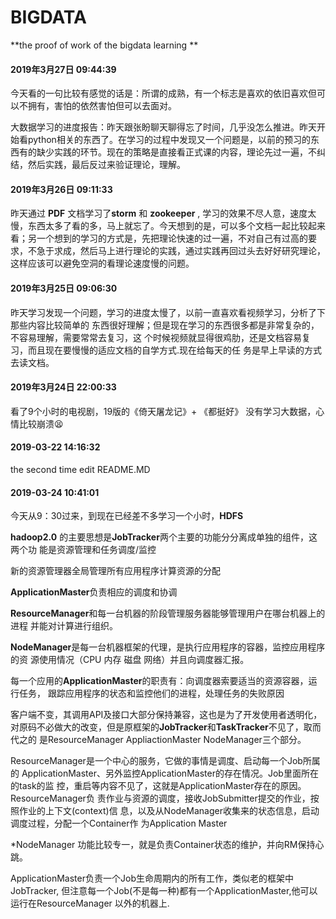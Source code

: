 # BIGDATA
**the proof of work of the bigdata learning **

#### 2019年3月27日 09:44:39

今天看的一句比较有感觉的话是：所谓的成熟，有一个标志是喜欢的依旧喜欢但可以不拥有，害怕的依然害怕但可以去面对。

大数据学习的进度报告：昨天跟张盼聊天聊得忘了时间，几乎没怎么推进。昨天开始看python相关的东西了。在学习的过程中发现又一个问题是，以前的预习的东西有的缺少实践的环节。现在的策略是直接看正式课的内容，理论先过一遍，不纠结，然后实践，最后反过来验证理论，理解。



#### 2019年3月26日 09:11:33

昨天通过 **PDF** 文档学习了**storm** 和 **zookeeper** , 学习的效果不尽人意，速度太慢，东西太多了看的多，马上就忘了。今天想到的是，可以多个文档一起比较起来看；另一个想到的学习的方式是，先把理论快速的过一遍，不对自己有过高的要求，不急于求成，然后马上进行理论的实践，通过实践再回过头去好好研究理论，这样应该可以避免空洞的看理论速度慢的问题。



#### 2019年3月25日 09:06:30

昨天学习发现一个问题，学习的进度太慢了，以前一直喜欢看视频学习，分析了下那些内容比较简单的
东西很好理解；但是现在学习的东西很多都是非常复杂的，不容易理解，需要常常去复习，这
个时候视频就显得很鸡肋，还是文档容易复习，而且现在要慢慢的适应文档的自学方式.现在给每天的任
务是早上早读的方式去读文档。



#### 2019年3月24日 22:00:33

看了9个小时的电视剧，19版的《倚天屠龙记》+ 《都挺好》
没有学习大数据，心情比较崩溃😫



#### 2019-03-22 14:16:32

the second time edit README.MD



#### 2019-03-24 10:41:01

今天从9：30过来，到现在已经差不多学习一个小时，**HDFS**

**hadoop2.0** 的主要思想是**JobTracker**两个主要的功能分分离成单独的组件，这两个功
能是资源管理和任务调度/监控

新的资源管理器全局管理所有应用程序计算资源的分配

**ApplicationMaster**负责相应的调度和协调

**ResourceManager**和每一台机器的阶段管理服务器能够管理用户在哪台机器上的进程
并能对计算进行组织。

**NodeManager**是每一台机器框架的代理，是执行应用程序的容器，监控应用程序的资
源使用情况（CPU 内存 磁盘 网络）并且向调度器汇报。

每一个应用的**ApplicationMaster**的职责有：向调度器索要适当的资源容器，运行任务，
跟踪应用程序的状态和监控他们的进程，处理任务的失败原因

客户端不变，其调用API及接口大部分保持兼容，这也是为了开发使用者透明化，
对原码不必做大的改变，但是原框架的**JobTracker**和**TaskTracker**不见了，取而代之的
是ResourceManager AppliactionMaster NodeManager三个部分。

ResourceManager是一个中心的服务，它做的事情是调度、启动每一个Job所属的
ApplicationMaster、另外监控ApplicationMaster的存在情况。Job里面所在的task的监
控，重启等内容不见了，这就是ApplicationMaster存在的原因。ResourceManager负
责作业与资源的调度，接收JobSubmitter提交的作业，按照作业的上下文(context)信
息，以及从NodeManager收集来的状态信息，启动调度过程，分配一个Container作
为Application Master

 *NodeManager 功能比较专一，就是负责Container状态的维护，并向RM保持心跳。

ApplicationMaster负责一个Job生命周期内的所有工作，类似老的框架中JobTracker,
但注意每一个Job(不是每一种)都有一个ApplicationMaster,他可以运行在ResourceManager
以外的机器上.







